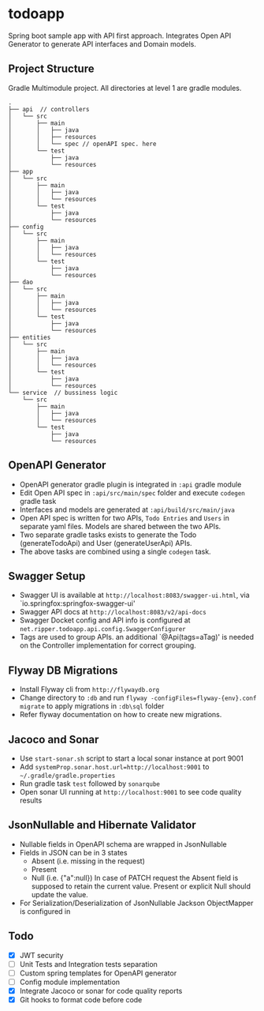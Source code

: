 # todoapp
Spring boot sample app with API first approach. Integrates Open API Generator to generate API interfaces and Domain models.

## Project Structure
Gradle Multimodule project. All directories at level 1 are gradle modules.

    .
    ├── api  // controllers
    │   └── src
    │       ├── main
    │       │   ├── java
    │       │   ├── resources
    │       │   └── spec // openAPI spec. here
    │       └── test
    │           ├── java
    │           └── resources
    ├── app
    │   └── src
    │       ├── main
    │       │   ├── java
    │       │   └── resources
    │       └── test
    │           ├── java
    │           └── resources
    ├── config
    │   └── src
    │       ├── main
    │       │   ├── java
    │       │   └── resources
    │       └── test
    │           ├── java
    │           └── resources
    ├── dao
    │   └── src
    │       ├── main
    │       │   ├── java
    │       │   └── resources
    │       └── test
    │           ├── java
    │           └── resources
    ├── entities
    │   └── src
    │       ├── main
    │       │   ├── java
    │       │   └── resources
    │       └── test
    │           ├── java
    │           └── resources
    └── service  // bussiness logic
        └── src
            ├── main
            │   ├── java
            │   └── resources
            └── test
                ├── java
                └── resources

## OpenAPI Generator
- OpenAPI generator gradle plugin is integrated in `:api` gradle module
- Edit Open API spec in `:api/src/main/spec` folder and execute `codegen` gradle task
- Interfaces and models are generated at `:api/build/src/main/java`
- Open API spec is written for two APIs, `Todo Entries` and `Users` in separate yaml files. Models are shared between the two APIs.
- Two separate gradle tasks exists to generate the Todo (generateTodoApi) and User (generateUserApi) APIs.
- The above tasks are combined using a single `codegen` task.

## Swagger Setup
- Swagger UI is available at `http://localhost:8083/swagger-ui.html`, via `io.springfox:springfox-swagger-ui'
- Swagger API docs at `http://localhost:8083/v2/api-docs`
- Swagger Docket config and API info is configured at `net.ripper.todoapp.api.config.SwaggerConfigurer`
- Tags are used to group APIs. an additional `@Api(tags=aTag)' is needed on the Controller implementation for correct grouping.

## Flyway DB Migrations
- Install Flyway cli from `http://flywaydb.org`
- Change directory to `:db` and run `flyway -configFiles=flyway-{env}.conf migrate` to apply migrations in `:db\sql` folder
- Refer flyway documentation on how to create new migrations. 

## Jacoco and Sonar
- Use `start-sonar.sh` script to start a local sonar instance at port 9001
- Add `systemProp.sonar.host.url=http://localhost:9001` to `~/.gradle/gradle.properties`
- Run gradle task `test` followed by `sonarqube`
- Open sonar UI running at `http://localhost:9001` to see code quality results

## JsonNullable and Hibernate Validator
- Nullable fields in OpenAPI schema are wrapped in JsonNullable<T>
- Fields in JSON can be in 3 states
    - Absent (i.e. missing in the request)
    - Present 
    - Null (i.e. {"a":null})
  In case of PATCH request the Absent field is supposed to retain the current value. Present or explicit Null should update the value.
- For Serialization/Deserialization of JsonNullable Jackson ObjectMapper is configured in 

## Todo
- [X] JWT security
- [ ] Unit Tests and Integration tests separation
- [ ] Custom spring templates for OpenAPI generator
- [ ] Config module implementation
- [X] Integrate Jacoco or sonar for code quality reports
- [X] Git hooks to format code before code
